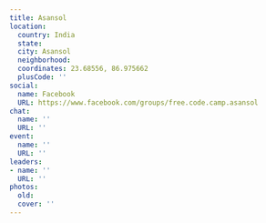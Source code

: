 ```yaml
---
title: Asansol
location:
  country: India
  state: 
  city: Asansol
  neighborhood: 
  coordinates: 23.68556, 86.975662
  plusCode: ''
social:
  name: Facebook
  URL: https://www.facebook.com/groups/free.code.camp.asansol
chat:
  name: ''
  URL: ''
event:
  name: ''
  URL: ''
leaders:
- name: ''
  URL: ''
photos:
  old: 
  cover: ''
---
```

